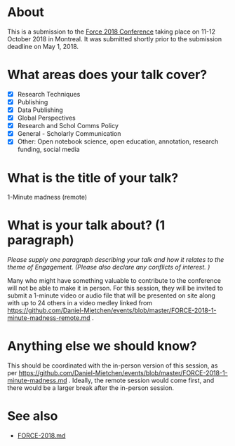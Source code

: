 # About

This is a submission to the [Force 2018 Conference](https://www.force11.org/meetings/force2018) taking place on 11-12 October 2018 in Montreal. It was submitted shortly prior to the submission deadline on May 1, 2018.

# What areas does your talk cover?

- [X] Research Techniques
- [X] Publishing
- [X] Data Publishing
- [X] Global Perspectives
- [X] Research and Schol Comms Policy
- [X] General - Scholarly Communication
- [X] Other: Open notebook science, open education, annotation, research funding, social media

# What is the title of your talk?

1-Minute madness (remote)

# What is your talk about? (1 paragraph)

*Please supply one paragraph describing your talk and how it relates to the theme of Engagement. (Please also declare any conflicts of interest. )*

Many who might have something valuable to contribute to the conference will not be able to make it in person. For this session, they will be invited to submit a 1-minute video or audio file that will be presented on site along with up to 24 others in a video medley linked from https://github.com/Daniel-Mietchen/events/blob/master/FORCE-2018-1-minute-madness-remote.md .

# Anything else we should know? 

This should be coordinated with the in-person version of this session, as per https://github.com/Daniel-Mietchen/events/blob/master/FORCE-2018-1-minute-madness.md . Ideally, the remote session would come first, and there would be a larger break after the in-person session.

# See also 

* [FORCE-2018.md](FORCE-2018.md)
